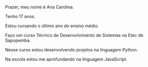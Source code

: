 Prazer, meu nome é Ana Carolina.

Tenho 17 anos.

Estou cursando o último ano do ensino médio.

Faço um curso Técnico de Desenvolvimento de Sistemas na Etec de Sapopemba.

Nesse curso estou desenvolvendo projetos na linguagem Python.

Na escola estou me aprofundando na linguagem JavaScript. 
